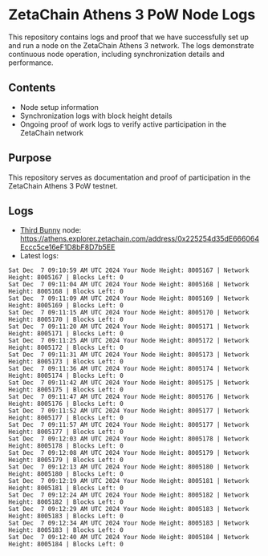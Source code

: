 # ZetaChain Athens 3 PoW Node Logs
This repository contains logs and proof that we have successfully set up and run a node on the ZetaChain Athens 3 network. The logs demonstrate continuous node operation, including synchronization details and performance.

## Contents
- Node setup information
- Synchronization logs with block height details
- Ongoing proof of work logs to verify active participation in the ZetaChain network

## Purpose
This repository serves as documentation and proof of participation in the ZetaChain Athens 3 PoW testnet.

## Logs

- [Third Bunny](https://thirdbunny.xyz/) node: https://athens.explorer.zetachain.com/address/0x225254d35dE666064Eccc5ce16eF1D8bF8D7b5EE
- Latest logs:
```
Sat Dec  7 09:10:59 AM UTC 2024 Your Node Height: 8005167 | Network Height: 8005167 | Blocks Left: 0
Sat Dec  7 09:11:04 AM UTC 2024 Your Node Height: 8005168 | Network Height: 8005168 | Blocks Left: 0
Sat Dec  7 09:11:09 AM UTC 2024 Your Node Height: 8005169 | Network Height: 8005169 | Blocks Left: 0
Sat Dec  7 09:11:15 AM UTC 2024 Your Node Height: 8005170 | Network Height: 8005170 | Blocks Left: 0
Sat Dec  7 09:11:20 AM UTC 2024 Your Node Height: 8005171 | Network Height: 8005171 | Blocks Left: 0
Sat Dec  7 09:11:25 AM UTC 2024 Your Node Height: 8005172 | Network Height: 8005172 | Blocks Left: 0
Sat Dec  7 09:11:31 AM UTC 2024 Your Node Height: 8005173 | Network Height: 8005173 | Blocks Left: 0
Sat Dec  7 09:11:36 AM UTC 2024 Your Node Height: 8005174 | Network Height: 8005174 | Blocks Left: 0
Sat Dec  7 09:11:42 AM UTC 2024 Your Node Height: 8005175 | Network Height: 8005175 | Blocks Left: 0
Sat Dec  7 09:11:47 AM UTC 2024 Your Node Height: 8005176 | Network Height: 8005176 | Blocks Left: 0
Sat Dec  7 09:11:52 AM UTC 2024 Your Node Height: 8005177 | Network Height: 8005177 | Blocks Left: 0
Sat Dec  7 09:11:57 AM UTC 2024 Your Node Height: 8005177 | Network Height: 8005177 | Blocks Left: 0
Sat Dec  7 09:12:03 AM UTC 2024 Your Node Height: 8005178 | Network Height: 8005178 | Blocks Left: 0
Sat Dec  7 09:12:08 AM UTC 2024 Your Node Height: 8005179 | Network Height: 8005179 | Blocks Left: 0
Sat Dec  7 09:12:13 AM UTC 2024 Your Node Height: 8005180 | Network Height: 8005180 | Blocks Left: 0
Sat Dec  7 09:12:19 AM UTC 2024 Your Node Height: 8005181 | Network Height: 8005181 | Blocks Left: 0
Sat Dec  7 09:12:24 AM UTC 2024 Your Node Height: 8005182 | Network Height: 8005182 | Blocks Left: 0
Sat Dec  7 09:12:29 AM UTC 2024 Your Node Height: 8005183 | Network Height: 8005183 | Blocks Left: 0
Sat Dec  7 09:12:34 AM UTC 2024 Your Node Height: 8005183 | Network Height: 8005183 | Blocks Left: 0
Sat Dec  7 09:12:40 AM UTC 2024 Your Node Height: 8005184 | Network Height: 8005184 | Blocks Left: 0
```
